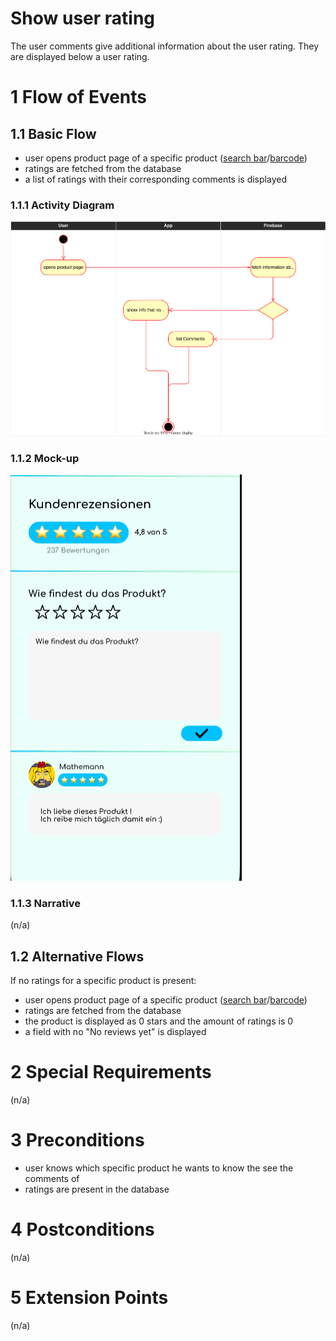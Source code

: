 # Show user rating
The user comments give additional information about the user rating. They 
are displayed below a user rating.
# 1 Flow of Events
## 1.1 Basic Flow
- user opens product page of a specific product ([search bar](./UC1_Searchbar.md)/[barcode](./UC4_Scanner.md))
- ratings are fetched from the database
- a list of ratings with their corresponding comments is displayed

### 1.1.1 Activity Diagram
![Activity Diagram](../resources/UC8_ShowComments.drawio.svg)

### 1.1.2 Mock-up
![Ingredients Screenshot](../resources/Ingredients_ratings.PNG)

### 1.1.3 Narrative
(n/a)

## 1.2 Alternative Flows
If no ratings for a specific product is present:
- user opens product page of a specific product ([search bar](./UC1_Searchbar.md)/[barcode](./UC4_Scanner.md))
- ratings are fetched from the database
- the product is displayed as 0 stars and the amount of ratings is 0
- a field with no "No reviews yet" is displayed

# 2 Special Requirements
(n/a)

# 3 Preconditions
- user knows which specific product he wants to know the see the comments of
- ratings are present in the database

# 4 Postconditions
(n/a)

# 5 Extension Points
(n/a)
